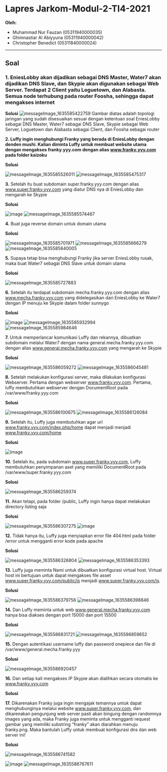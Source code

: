 # Lapres Jarkom-Modul-2-TI4-2021

**Oleh:**
  * Muhammad Nur Fauzan (05311940000035)
  * Ghimnastiar Al Abiyyuna (05311940000042)
  * Christopher Benedict (05311840000024)

---

## **Soal**

### **1. EniesLobby akan dijadikan sebagai DNS Master, Water7 akan dijadikan DNS Slave, dan Skypie akan digunakan sebagai Web Server. Terdapat 2 Client yaitu Loguetown, dan       Alabasta. Semua node terhubung pada router Foosha, sehingga dapat mengakses internet**

**Solusi**
![messageImage_1635585422759](https://user-images.githubusercontent.com/73151866/139528104-cdabea1a-f176-4771-bd2d-09545fd9fc64.jpg)
Gambar diatas adalah topologi jaringan yang sudah disesuaikan sesuai dengan ketentuan soal EniesLobby sebagai DNS Master, Water7 sebagai DNS Slave, Skypie sebagai Web Server, Loguetown dan Alabasta sebagai Client, dan Foosha sebagai router


**2. Luffy ingin menghubungi Franky yang berada di EniesLobby dengan denden mushi. Kalian diminta Luffy untuk membuat website utama dengan mengakses franky.yyy.com dengan alias www.franky.yyy.com pada folder kaizoku**

**Solusi**


![messageImage_1635585526011](https://user-images.githubusercontent.com/73151866/139528149-f10cac05-ec9f-4775-9a26-a606e66e84b0.jpg)
![messageImage_1635585475317](https://user-images.githubusercontent.com/73151866/139528154-a9bb466e-08e4-4d8c-9264-30b37177a934.jpg)


**3.** Setelah itu buat subdomain super.franky.yyy.com dengan alias www.super.franky.yyy.com yang diatur DNS nya di EniesLobby dan mengarah ke Skypie

**Solusi**


![image](https://user-images.githubusercontent.com/73151866/139528187-2957b4f8-b8a8-4020-b4d9-b8c8b831ef49.png)
![messageImage_1635585574467](https://user-images.githubusercontent.com/73151866/139528221-1f4a8f74-8df0-47c5-a617-df6298e09a1e.jpg)



**4.** Buat juga reverse domain untuk domain utama

**Solusi**


![messageImage_1635585701971](https://user-images.githubusercontent.com/73151866/139528246-66d492ce-5362-4219-a4ef-995364c9ed28.jpg)
![messageImage_1635585666279](https://user-images.githubusercontent.com/73151866/139528248-3b2e7d07-044d-4d26-a161-b257705e5b77.jpg)
![messageImage_1635585640005](https://user-images.githubusercontent.com/73151866/139528254-c040cbd7-b2b8-44fa-b3e4-e5df333c6151.jpg)


**5.** Supaya tetap bisa menghubungi Franky jika server EniesLobby rusak, maka buat Water7 sebagai DNS Slave untuk domain utama

**Solusi**


![messageImage_1635585727883](https://user-images.githubusercontent.com/73151866/139528281-ea1c21da-40d3-4238-a3d1-ebad692ffe17.jpg)


**6.** Setelah itu terdapat subdomain mecha.franky.yyy.com dengan alias www.mecha.franky.yyy.com yang didelegasikan dari EniesLobby ke Water7 dengan IP menuju ke Skypie dalam folder sunnygo

**Solusi**


![image](https://user-images.githubusercontent.com/73151866/139528303-d0afce0d-b6d8-40cb-a66b-c09a51d0e53e.png)
![messageImage_1635585932994](https://user-images.githubusercontent.com/73151866/139528310-25e025ee-f7df-4ab7-9175-43bb43a0e31a.jpg)
![messageImage_1635585984646](https://user-images.githubusercontent.com/73151866/139528313-ff41693b-bfe3-4e06-b491-a0ed3eded638.jpg)


**7.** Untuk memperlancar komunikasi Luffy dan rekannya, dibuatkan subdomain melalui Water7 dengan nama general.mecha.franky.yyy.com dengan alias www.general.mecha.franky.yyy.com yang mengarah ke Skypie

**Solusi**


![messageImage_1635586059272](https://user-images.githubusercontent.com/73151866/139528321-ea700d3f-350d-4bff-9a44-2078f896c245.jpg)
![messageImage_1635586045481](https://user-images.githubusercontent.com/73151866/139528323-420cccfc-6d32-42e1-bbea-73225a476db7.jpg)


**8.** Setelah melakukan konfigurasi server, maka dilakukan konfigurasi Webserver. Pertama dengan webserver www.franky.yyy.com. Pertama, luffy membutuhkan webserver dengan DocumentRoot pada /var/www/franky.yyy.com

**Solusi**


![messageImage_1635586100675](https://user-images.githubusercontent.com/73151866/139528328-700f1515-2861-4034-b7a6-b461be362b46.jpg)
![messageImage_1635586126084](https://user-images.githubusercontent.com/73151866/139528331-81e207ed-9fa1-4d1a-9e33-a8a6ad1425f6.jpg)


**9.** Setelah itu, Luffy juga membutuhkan agar url www.franky.yyy.com/index.php/home dapat menjadi menjadi www.franky.yyy.com/home

**Solusi**


![image](https://user-images.githubusercontent.com/73151866/139528480-dc08e0e1-5d78-4bb3-8b92-776d91676fb1.png)


**10.** Setelah itu, pada subdomain www.super.franky.yyy.com, Luffy membutuhkan penyimpanan aset yang memiliki DocumentRoot pada /var/www/super.franky.yyy.com

**Solusi**


![messageImage_1635586259374](https://user-images.githubusercontent.com/73151866/139528355-547e2769-6cda-4341-a882-a4d83e486857.jpg)


**11.** Akan tetapi, pada folder /public, Luffy ingin hanya dapat melakukan directory listing saja

**Solusi**


![messageImage_1635586307275](https://user-images.githubusercontent.com/73151866/139528368-046c1a07-a3e5-454d-8764-4a3db94bf715.jpg)
![image](https://user-images.githubusercontent.com/73151866/139528387-b011ddeb-ee49-4063-967f-262ce65d57f0.png)



**12.** Tidak hanya itu, Luffy juga menyiapkan error file 404.html pada folder /error untuk mengganti error kode pada apache

**Solusi**


![messageImage_1635586326804](https://user-images.githubusercontent.com/73151866/139528393-67890bd2-e645-46aa-a945-884f487175d0.jpg)
![messageImage_1635586353393](https://user-images.githubusercontent.com/73151866/139528397-72a82607-959d-4c2b-9b24-d06b5d3f43e1.jpg)



**13.** Luffy juga meminta Nami untuk dibuatkan konfigurasi virtual host. Virtual host ini bertujuan untuk dapat mengakses file asset www.super.franky.yyy.com/public/js menjadi www.super.franky.yyy.com/js. 

**Solusi**


![messageImage_1635586379756](https://user-images.githubusercontent.com/73151866/139528402-fc265dde-4e92-4f5e-9ad5-353d3d6c2e71.jpg)
![messageImage_1635586398846](https://user-images.githubusercontent.com/73151866/139528403-b4ecceac-c404-4594-b769-e420912ea6cd.jpg)


**14.** Dan Luffy meminta untuk web www.general.mecha.franky.yyy.com hanya bisa diakses dengan port 15000 dan port 15500

**Solusi**


![messageImage_1635586831721](https://user-images.githubusercontent.com/73151866/139528435-d842fa7d-1d2b-4d56-9df1-9dbb3cbbadcc.jpg)
![messageImage_1635586859652](https://user-images.githubusercontent.com/73151866/139528439-c132a507-7cfa-4574-b0e5-620d2eb0524b.jpg)


**15.** Dengan autentikasi username luffy dan password onepiece dan file di /var/www/general.mecha.franky.yyy

**Solusi**


![messageImage_1635586920457](https://user-images.githubusercontent.com/73151866/139528442-42c64530-150a-42dd-b086-80e0e089d8b4.jpg)


**16.** Dan setiap kali mengakses IP Skypie akan dialihkan secara otomatis ke www.franky.yyy.com

**Solusi**


**17.** Dikarenakan Franky juga ingin mengajak temannya untuk dapat menghubunginya melalui website www.super.franky.yyy.com, dan dikarenakan pengunjung web server pasti akan bingung dengan randomnya images yang ada, maka Franky juga meminta untuk mengganti request gambar yang memiliki substring “franky” akan diarahkan menuju franky.png. Maka bantulah Luffy untuk membuat konfigurasi dns dan web server ini!


**Solusi**


![messageImage_1635586741582](https://user-images.githubusercontent.com/73151866/139528412-b0b76041-c02d-4394-bb42-47f54c8c987c.jpg)

![image](https://user-images.githubusercontent.com/73151866/139528519-55726084-8b29-4f1c-a1ea-88fcaddae271.png)
![messageImage_1635586767611](https://user-images.githubusercontent.com/73151866/139528416-b4757454-fb4c-4f6b-9d5b-b8a0d1debb5f.jpg)

